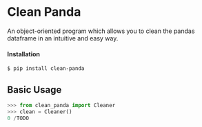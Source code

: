 # Clean Panda
 An object-oriented program which allows you to clean the pandas dataframe in an intuitive and easy way.
 
#### Installation

```shell
$ pip install clean-panda
```

## Basic Usage

```python
>>> from clean_panda import Cleaner
>>> clean = Cleaner()
0 /TODO

```